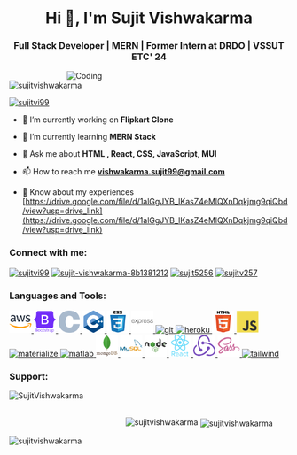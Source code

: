 <h1 align="center">Hi 👋, I'm Sujit Vishwakarma</h1>
<h3 align="center">Full Stack Developer | MERN | Former Intern at DRDO | VSSUT ETC' 24</h3>
<img align="right" alt="Coding" width="400" src="https://media.tenor.com/rePDfDWO3XoAAAAd/hacking.gif">

<p align="left"> <img src="https://komarev.com/ghpvc/?username=sujitvishwakarma&label=Profile%20views&color=0e75b6&style=flat" alt="sujitvishwakarma" /> </p>

<p align="left"> <a href="https://twitter.com/sujitvi99" target="blank"><img src="https://img.shields.io/twitter/follow/sujitvi99?logo=twitter&style=for-the-badge" alt="sujitvi99" /></a> </p>

- 🔭 I’m currently working on **Flipkart Clone**

- 🌱 I’m currently learning **MERN Stack**

- 💬 Ask me about **HTML , React, CSS, JavaScript, MUI**

- 📫 How to reach me **vishwakarma.sujit99@gmail.com**

- 📄 Know about my experiences [https://drive.google.com/file/d/1alGgJYB_lKasZ4eMlQXnDqkjmg9qiQbd/view?usp=drive_link](https://drive.google.com/file/d/1alGgJYB_lKasZ4eMlQXnDqkjmg9qiQbd/view?usp=drive_link)

<h3 align="left">Connect with me:</h3>
<p align="left">
<a href="https://twitter.com/sujitvi99" target="blank"><img align="center" src="https://raw.githubusercontent.com/rahuldkjain/github-profile-readme-generator/master/src/images/icons/Social/twitter.svg" alt="sujitvi99" height="30" width="40" /></a>
<a href="https://linkedin.com/in/sujit-vishwakarma-8b1381212" target="blank"><img align="center" src="https://raw.githubusercontent.com/rahuldkjain/github-profile-readme-generator/master/src/images/icons/Social/linked-in-alt.svg" alt="sujit-vishwakarma-8b1381212" height="30" width="40" /></a>
<a href="https://instagram.com/sujit5256" target="blank"><img align="center" src="https://raw.githubusercontent.com/rahuldkjain/github-profile-readme-generator/master/src/images/icons/Social/instagram.svg" alt="sujit5256" height="30" width="40" /></a>
<a href="https://www.hackerrank.com/sujitv257" target="blank"><img align="center" src="https://raw.githubusercontent.com/rahuldkjain/github-profile-readme-generator/master/src/images/icons/Social/hackerrank.svg" alt="sujitv257" height="30" width="40" /></a>
</p>

<h3 align="left">Languages and Tools:</h3>
<p align="left"> <a href="https://aws.amazon.com" target="_blank" rel="noreferrer"> <img src="https://raw.githubusercontent.com/devicons/devicon/master/icons/amazonwebservices/amazonwebservices-original-wordmark.svg" alt="aws" width="40" height="40"/> </a> <a href="https://getbootstrap.com" target="_blank" rel="noreferrer"> <img src="https://raw.githubusercontent.com/devicons/devicon/master/icons/bootstrap/bootstrap-plain-wordmark.svg" alt="bootstrap" width="40" height="40"/> </a> <a href="https://www.cprogramming.com/" target="_blank" rel="noreferrer"> <img src="https://raw.githubusercontent.com/devicons/devicon/master/icons/c/c-original.svg" alt="c" width="40" height="40"/> </a> <a href="https://www.w3schools.com/cpp/" target="_blank" rel="noreferrer"> <img src="https://raw.githubusercontent.com/devicons/devicon/master/icons/cplusplus/cplusplus-original.svg" alt="cplusplus" width="40" height="40"/> </a> <a href="https://www.w3schools.com/css/" target="_blank" rel="noreferrer"> <img src="https://raw.githubusercontent.com/devicons/devicon/master/icons/css3/css3-original-wordmark.svg" alt="css3" width="40" height="40"/> </a> <a href="https://expressjs.com" target="_blank" rel="noreferrer"> <img src="https://raw.githubusercontent.com/devicons/devicon/master/icons/express/express-original-wordmark.svg" alt="express" width="40" height="40"/> </a> <a href="https://git-scm.com/" target="_blank" rel="noreferrer"> <img src="https://www.vectorlogo.zone/logos/git-scm/git-scm-icon.svg" alt="git" width="40" height="40"/> </a> <a href="https://heroku.com" target="_blank" rel="noreferrer"> <img src="https://www.vectorlogo.zone/logos/heroku/heroku-icon.svg" alt="heroku" width="40" height="40"/> </a> <a href="https://www.w3.org/html/" target="_blank" rel="noreferrer"> <img src="https://raw.githubusercontent.com/devicons/devicon/master/icons/html5/html5-original-wordmark.svg" alt="html5" width="40" height="40"/> </a> <a href="https://developer.mozilla.org/en-US/docs/Web/JavaScript" target="_blank" rel="noreferrer"> <img src="https://raw.githubusercontent.com/devicons/devicon/master/icons/javascript/javascript-original.svg" alt="javascript" width="40" height="40"/> </a> <a href="https://materializecss.com/" target="_blank" rel="noreferrer"> <img src="https://raw.githubusercontent.com/prplx/svg-logos/5585531d45d294869c4eaab4d7cf2e9c167710a9/svg/materialize.svg" alt="materialize" width="40" height="40"/> </a> <a href="https://www.mathworks.com/" target="_blank" rel="noreferrer"> <img src="https://upload.wikimedia.org/wikipedia/commons/2/21/Matlab_Logo.png" alt="matlab" width="40" height="40"/> </a> <a href="https://www.mongodb.com/" target="_blank" rel="noreferrer"> <img src="https://raw.githubusercontent.com/devicons/devicon/master/icons/mongodb/mongodb-original-wordmark.svg" alt="mongodb" width="40" height="40"/> </a> <a href="https://www.mysql.com/" target="_blank" rel="noreferrer"> <img src="https://raw.githubusercontent.com/devicons/devicon/master/icons/mysql/mysql-original-wordmark.svg" alt="mysql" width="40" height="40"/> </a> <a href="https://nodejs.org" target="_blank" rel="noreferrer"> <img src="https://raw.githubusercontent.com/devicons/devicon/master/icons/nodejs/nodejs-original-wordmark.svg" alt="nodejs" width="40" height="40"/> </a> <a href="https://reactjs.org/" target="_blank" rel="noreferrer"> <img src="https://raw.githubusercontent.com/devicons/devicon/master/icons/react/react-original-wordmark.svg" alt="react" width="40" height="40"/> </a> <a href="https://redux.js.org" target="_blank" rel="noreferrer"> <img src="https://raw.githubusercontent.com/devicons/devicon/master/icons/redux/redux-original.svg" alt="redux" width="40" height="40"/> </a> <a href="https://sass-lang.com" target="_blank" rel="noreferrer"> <img src="https://raw.githubusercontent.com/devicons/devicon/master/icons/sass/sass-original.svg" alt="sass" width="40" height="40"/> </a> <a href="https://tailwindcss.com/" target="_blank" rel="noreferrer"> <img src="https://www.vectorlogo.zone/logos/tailwindcss/tailwindcss-icon.svg" alt="tailwind" width="40" height="40"/> </a> </p>

<h3 align="left">Support:</h3>
<p><a href="https://www.buymeacoffee.com/SujitVishwakarma"> <img align="left" src="https://cdn.buymeacoffee.com/buttons/v2/default-yellow.png" height="50" width="210" alt="SujitVishwakarma" /></a></p><br><br>

<p><img align="left" src="https://github-readme-stats.vercel.app/api/top-langs?username=sujitvishwakarma&show_icons=true&locale=en&layout=compact" alt="sujitvishwakarma" /></p>

<p>&nbsp;<img align="center" src="https://github-readme-stats.vercel.app/api?username=sujitvishwakarma&show_icons=true&locale=en" alt="sujitvishwakarma" /></p>

<p><img align="center" src="https://github-readme-streak-stats.herokuapp.com/?user=sujitvishwakarma&" alt="sujitvishwakarma" /></p>
